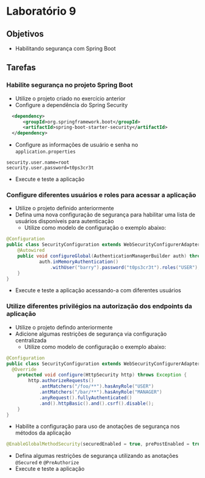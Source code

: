 # Laboratório 9

## Objetivos
- Habilitando segurança com Spring Boot

## Tarefas
### Habilite segurança no projeto Spring Boot
- Utilize o projeto criado no exercício anterior
- Configure a dependência do Spring Security
```xml
  <dependency>
      <groupId>org.springframework.boot</groupId>
      <artifactId>spring-boot-starter-security</artifactId>
  </dependency>
```
- Configure as informações de usuário e senha no `application.properties`
```
security.user.name=root
security.user.password=t0ps3cr3t
```
- Execute e teste a aplicação

### Configure diferentes usuários e roles para acessar a aplicação
- Utilize o projeto definido anteriormente
- Defina uma nova configuração de segurança para habilitar uma lista de usuários disponíveis para autenticação
  - Utilize como modelo de configuração o exemplo abaixo:
```java
@Configuration
public class SecurityConfiguration extends WebSecurityConfigurerAdapter {
    @Autowired
    public void configureGlobal(AuthenticationManagerBuilder auth) throws Exception {
            auth.inMemoryAuthentication()
                .withUser("barry").password("t0ps3cr3t").roles("USER");
    }
}
```
- Execute e teste a aplicação acessando-a com diferentes usuários

### Utilize diferentes privilégios na autorização dos endpoints da aplicação
- Utilize o projeto defindo anteriormente
- Adicione algumas restrições de segurança via configuração centralizada
  - Utilize como modelo de configuração o exemplo abaixo:
```java
@Configuration
public class SecurityConfiguration extends WebSecurityConfigurerAdapter {
  @Override
	protected void configure(HttpSecurity http) throws Exception {
		http.authorizeRequests()
			.antMatchers("/foo/**").hasAnyRole("USER")
			.antMatchers("/bar/**").hasAnyRole("MANAGER")
			.anyRequest().fullyAuthenticated()
			.and().httpBasic().and().csrf().disable();
	}
}
```
- Habilite a configuração para uso de anotações de segurança nos métodos da aplicação
```java
@EnableGlobalMethodSecurity(securedEnabled = true, prePostEnabled = true)
```
- Defina algumas restrições de segurança utilizando as anotações `@Secured` e `@PreAuthorize`
- Execute e teste a aplicação 
